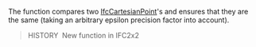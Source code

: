 ﻿The function compares two [IfcCartesianPoint](../../ifcgeometryresource/lexical/ifccartesianpoint.htm)'s and ensures that they are the same (taking an arbitrary epsilon precision factor into account).

> HISTORY&nbsp; New function in IFC2x2
